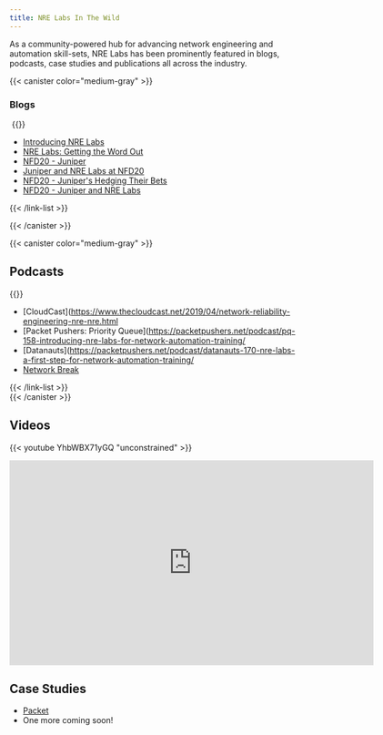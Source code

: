 ```yaml
---
title: NRE Labs In The Wild
---
```

As a community-powered hub for advancing network engineering and automation skill-sets, NRE Labs has been prominently featured in blogs, podcasts, case studies and publications all across the industry.

{{< canister color="medium-gray" >}}

### Blogs
﻿
{{<link-list>}}

* [Introducing NRE Labs](https://forums.juniper.net/t5/Enterprise-Cloud-and/Introducing-NRE-Labs/ba-p/381850)
* [NRE Labs: Getting the Word Out](https://forums.juniper.net/t5/Enterprise-Cloud-and/Network-Reliability-Engineering-Getting-The-Word-Out/ba-p/461397)
* [NFD20 - Juniper](https://ciscoredes.com.br/2019/02/20/blog-nfd20-juniper/)
* [Juniper and NRE Labs at NFD20](https://www.bytesofcloud.net/2019/03/juniper-nrelabs-nfd20/)
* [NFD20 - Juniper's Hedging Their Bets](https://wirelessnick.com/2019/02/20/network-field-day-20-recap-junipers-hedging-their-bets/)
* [NFD20 - Juniper and NRE Labs](https://gingmar.wordpress.com/2019/02/16/juniper-nre-lab/)

{{< /link-list >}}  

{{< /canister >}}  

{{< canister color="medium-gray" >}}

## Podcasts

{{<link-list>}}

* [CloudCast](https://www.thecloudcast.net/2019/04/network-reliability-engineering-nre-nre.html
* [Packet Pushers: Priority Queue](https://packetpushers.net/podcast/pq-158-introducing-nre-labs-for-network-automation-training/
* [Datanauts](https://packetpushers.net/podcast/datanauts-170-nre-labs-a-first-step-for-network-automation-training/
* [Network Break](https://packetpushers.net/podcast/network-break-206-bloomberg-doubles-down-on-hardware-hacks-juniper-goes-multicloud/)

{{< /link-list >}}  
﻿
{{< /canister >}}  

## Videos

{{< youtube YhbWBX71yGQ "unconstrained" >}}

<iframe src="https://player.vimeo.com/video/329076987" width="640" height="360" frameborder="0" allow="autoplay; fullscreen" allowfullscreen></iframe>

## Case Studies

- [Packet](https://www.packet.com/media/images/5MxC-dkyh.labcoats.jpg)
- One more coming soon!
